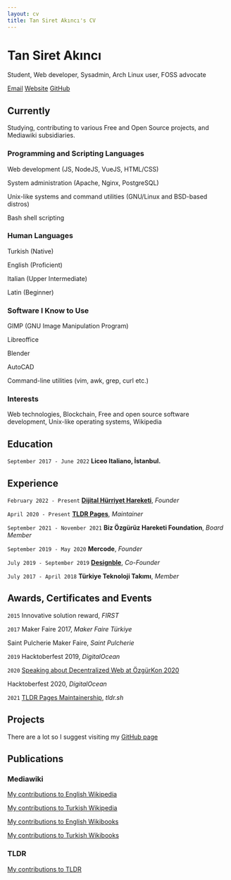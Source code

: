 ```yaml
---
layout: cv
title: Tan Siret Akıncı's CV
---
```

# Tan Siret Akıncı
Student, Web developer, Sysadmin, Arch Linux user, FOSS advocate

<div id="webaddress">
<a href="mailto:tansiretakinci@protonmail.com">Email</a>
<a href="http://yutyo.github.io">Website</a>
<a href="https://github.com/yutyo">GitHub</a>
</div>


## Currently

Studying, contributing to various Free and Open Source projects, and Mediawiki subsidiaries.

### Programming and Scripting Languages

Web development (JS, NodeJS, VueJS, HTML/CSS)

System administration (Apache, Nginx, PostgreSQL)

Unix-like systems and command utilities (GNU/Linux and BSD-based distros)

Bash shell scripting

### Human Languages

Turkish (Native)

English (Proficient)

Italian (Upper Intermediate)

Latin (Beginner)

### Software I Know to Use

GIMP (GNU Image Manipulation Program)

Libreoffice

Blender

AutoCAD

Command-line utilities (vim, awk, grep, curl etc.)

### Interests

Web technologies, Blockchain, Free and open source software development, Unix-like operating systems, Wikipedia

## Education

`September 2017 - June 2022`
__Liceo Italiano, İstanbul.__

## Experience

`February 2022 - Present`
[__Dijital Hürriyet Hareketi__](https://dijitalhurriyethareketi.github.io), *Founder*

`April 2020 - Present`
[__TLDR Pages__](https://tldr.sh), *Maintainer*

`September 2021 - November 2021`
__Biz Özgürüz Hareketi Foundation__, *Board Member*

`September 2019 - May 2020`
__Mercode__, *Founder*

`July 2019 - September 2019`
[__Designble__](http://designble.com), *Co-Founder*

`July 2017 - April 2018`
__Türkiye Teknoloji Takımı__, *Member*

## Awards, Certificates and Events

`2015`
Innovative solution reward, *FIRST*

`2017`
Maker Faire 2017, *Maker Faire Türkiye*

Saint Pulcherie Maker Faire, *Saint Pulcherie*

`2019`
Hacktoberfest 2019, *DigitalOcean*

`2020`
[Speaking about Decentralized Web at ÖzgürKon 2020](https://video.ozgurkon.org/videos/watch/b3566a91-d3bd-4b36-af29-2d2fa2590fe0)

Hacktoberfest 2020, *DigitalOcean*

`2021`
[TLDR Pages Maintainership](https://github.com/tldr-pages/tldr/issues/5702), *tldr.sh*

## Projects
There are a lot so I suggest visiting my [GitHub page](https://github.com/yutyo)

## Publications

### Mediawiki

[My contributions to English Wikipedia](https://xtools.wmflabs.org/ec/en.wikipedia.org/Comrade-yutyo)

[My contributions to Turkish Wikipedia](https://xtools.wmflabs.org/ec/tr.wikipedia.org/Comrade-yutyo)

[My contributions to English Wikibooks](https://xtools.wmflabs.org/ec/en.wikibooks.org/Comrade-yutyo)

[My contributions to Turkish Wikibooks](https://xtools.wmflabs.org/ec/tr.wikibooks.org/Comrade-yutyo)

### TLDR

[My contributions to TLDR](https://github.com/tldr-pages/tldr/pulls?q=is%3Apr+author%3Ayutyo+)


